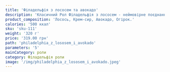 ```yaml
---
title: 'Філадельфія з лососем та авокадо'
description: 'Класичний Рол Філадельфія з лососем - неймовірне поєднання у вишуканій форм'
product_composition: 'Лосось, Крем-сир, Авокадо, Огірок.'
calories: '500 ккал'
sku: 'sku-111'
weight: '320 г'
price: '319.00 грн'
path: 'philadelphia_z_lososem_i_avokado'
parameters: '5'
mainCategory: роли
category: Філадельфія роли
image: '/img/philadelphia_z_lososem_i_avokado.jpeg'
---
```


